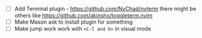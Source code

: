 - [ ] Add Terminal plugin - https://github.com/NvChad/nvterm there might be others like https://github.com/akinsho/toggleterm.nvim
- [ ] Make Mason ask to install plugin for something
- [ ] Make jump work work with ``<C-l and h>`` in visual mode
